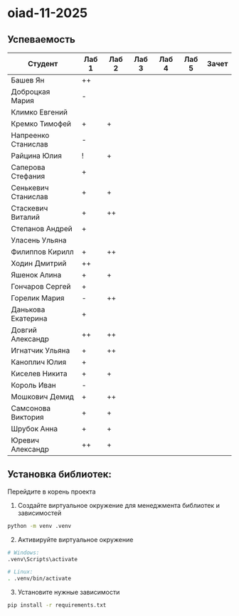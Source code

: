 # oiad-11-2025

## Успеваемость

| Студент             | Лаб 1 | Лаб 2 | Лаб 3 | Лаб 4 | Лаб 5 | Зачет |
| ------------------- | ----- | ----- | ----- | ----- | ----- | ----- |
| Башев Ян            |  ++   |       |       |       |       |       |
| Доброцкая Мария     |   -   |       |       |       |       |       |
| Климко Евгений      |       |       |       |       |       |       |
| Кремко Тимофей      |   +   |   +   |       |       |       |       |
| Напреенко Станислав |   -   |       |       |       |       |       |
| Райцина Юлия        |   !   |   +   |       |       |       |       |
| Саперова Стефания   |   +   |       |       |       |       |       |
| Сенькевич Станислав |   +   |   +   |       |       |       |       |
| Стаскевич Виталий   |   +   |   ++  |       |       |       |       |
| Степанов Андрей     |   +   |       |       |       |       |       |
| Уласень Ульяна      |       |       |       |       |       |       |
| Филиппов Кирилл     |   +   |   ++  |       |       |       |       |
| Ходин Дмитрий       |   ++  |       |       |       |       |       |
| Яшенок Алина        |   +   |    +  |       |       |       |       |
| Гончаров Сергей     |   +   |       |       |       |       |       |
| Горелик Мария       |   -   |   ++  |       |       |       |       |
| Данькова Екатерина  |   +   |       |       |       |       |       |
| Довгий Александр    |  ++   |   ++  |       |       |       |       |
| Игнатчик Ульяна     |   +   |   ++  |       |       |       |       |
| Каноплич Юлия       |   +   |       |       |       |       |       |
| Киселев Никита      |   +   |   +   |       |       |       |       |
| Король Иван         |   -   |       |       |       |       |       |
| Мошкович Демид      |   +   |   ++  |       |       |       |       |
| Самсонова Виктория  |   +   |   +   |       |       |       |       |
| Шрубок Анна         |   +   |   +   |       |       |       |       |
| Юревич Александр    |  ++   |   +   |       |       |       |       |


## Установка библиотек:

Перейдите в корень проекта
1. Создайте виртуальное окружение для менеджмента библиотек и зависимостей
```bash
python -m venv .venv
```
2. Активируйте виртуальное окружение
```bash
# Windows:
.venv\Scripts\activate

# Linux:
. .venv/bin/activate
```
3. Установите нужные зависимости
```bash
pip install -r requirements.txt
```
